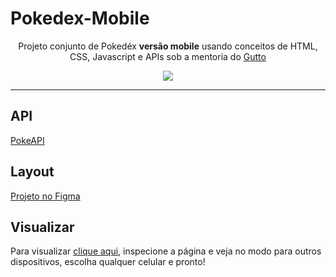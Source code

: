 # Pokedex-Mobile
<div align="center">
  <p>Projeto conjunto de Pokedéx <strong>versão mobile</strong> usando conceitos de HTML, CSS, Javascript e APIs sob a mentoria do <a href="https://github.com/Gutto1">Gutto</a></p>
  <img src="https://i.imgur.com/5bq9ByP.png">
  
  <hr />
  
</div>

## API

<a href="https://pokeapi.co/" target="_blank">PokeAPI</a>

## Layout

<a href="https://www.figma.com/file/VgXEst02TuTguxjMzzsvbX/Pok%C3%A9dex?node-id=0%3A1">Projeto no Figma</a>

## Visualizar

Para visualizar <a href="https://alfasou.github.io/pokedex-mobile" target="_blank">clique aqui</a>, inspecione a página e veja no modo para outros dispositivos, escolha qualquer celular e pronto!
